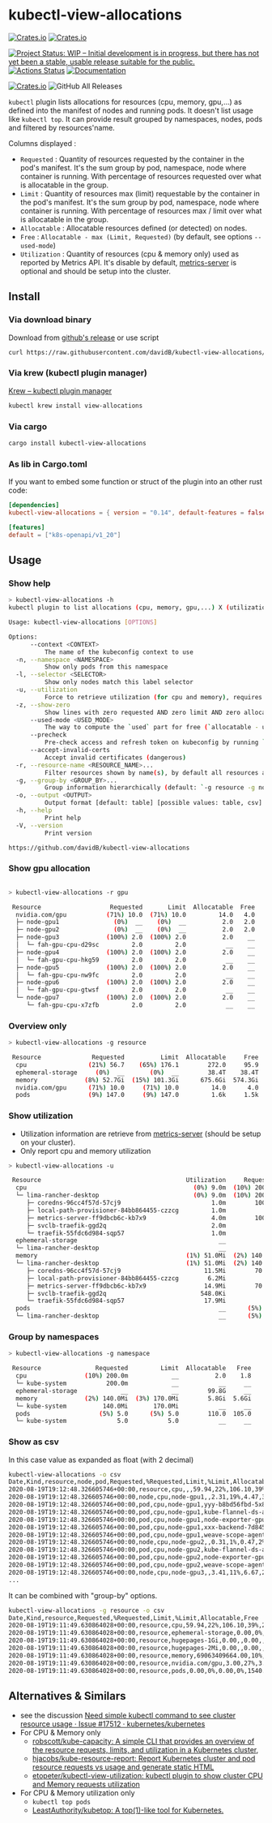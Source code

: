 # kubectl-view-allocations

[![Crates.io](https://img.shields.io/crates/l/kubectl-view-allocations.svg)](http://creativecommons.org/publicdomain/zero/1.0/)
[![Crates.io](https://img.shields.io/crates/v/kubectl-view-allocations.svg)](https://crates.io/crates/kubectl-view-allocations)

[![Project Status: WIP – Initial development is in progress, but there has not yet been a stable, usable release suitable for the public.](https://www.repostatus.org/badges/latest/wip.svg)](https://www.repostatus.org/#wip)
[![Actions Status](https://github.com/davidB/kubectl-view-allocations/workflows/ci-flow/badge.svg)](https://github.com/davidB/kubectl-view-allocations/actions)
[![Documentation](https://docs.rs/kubectl-view-allocations/badge.svg)](https://docs.rs/kubectl-view-allocations/)

[![Crates.io](https://img.shields.io/crates/d/kubectl-view-allocations.svg)](https://crates.io/crates/kubectl-view-allocations)
![GitHub All Releases](https://img.shields.io/github/downloads/davidB/kubectl-view-allocations/total.svg)

`kubectl` plugin lists allocations for resources (cpu, memory, gpu,...) as defined into the manifest of nodes and running pods. It doesn't list usage like `kubectl top`. It can provide result grouped by namespaces, nodes, pods and filtered by resources'name.

Columns displayed :

- `Requested` : Quantity of resources requested by the container in the pod's manifest. It's the sum group by pod, namespace, node where container is running. With percentage of resources requested over what is allocatable in the group.
- `Limit` : Quantity of resources max (limit) requestable by the container in the pod's manifest. It's the sum group by pod, namespace, node where container is running. With percentage of resources max / limit over what is allocatable in the group.
- `Allocatable` : Allocatable resources defined (or detected) on nodes.
- `Free` : `Allocatable - max (Limit, Requested)` (by default, see options `--used-mode`)
- `Utilization` : Quantity of resources (cpu & memory only) used as reported by Metrics API. It's disable by default, [metrics-server](https://github.com/kubernetes-incubator/metrics-server) is optional and should be setup into the cluster.

## Install

### Via download binary

Download from [github's release](https://github.com/davidB/kubectl-view-allocations/releases/latest) or use script

```sh
curl https://raw.githubusercontent.com/davidB/kubectl-view-allocations/master/scripts/getLatest.sh | bash
```

### Via krew (kubectl plugin manager)

[Krew – kubectl plugin manager](https://krew.sigs.k8s.io/)

```sh
kubectl krew install view-allocations
```

### Via cargo

```sh
cargo install kubectl-view-allocations
```

### As lib in Cargo.toml

If you want to embed some function or struct of the plugin into an other rust code:

```toml
[dependencies]
kubectl-view-allocations = { version = "0.14", default-features = false }

[features]
default = ["k8s-openapi/v1_20"]
```

## Usage

### Show help

```sh
> kubectl-view-allocations -h
kubectl plugin to list allocations (cpu, memory, gpu,...) X (utilization, requested, limit, allocatable,...)

Usage: kubectl-view-allocations [OPTIONS]

Options:
      --context <CONTEXT>
          The name of the kubeconfig context to use
  -n, --namespace <NAMESPACE>
          Show only pods from this namespace
  -l, --selector <SELECTOR>
          Show only nodes match this label selector
  -u, --utilization
          Force to retrieve utilization (for cpu and memory), requires having metrics-server https://github.com/kubernetes-sigs/metrics-server
  -z, --show-zero
          Show lines with zero requested AND zero limit AND zero allocatable, OR pods with unset requested AND limit for `cpu` and `memory`
      --used-mode <USED_MODE>
          The way to compute the `used` part for free (`allocatable - used`) [default: max-request-limit] [possible values: max-request-limit, only-request]
      --precheck
          Pre-check access and refresh token on kubeconfig by running `kubectl cluster-info`
      --accept-invalid-certs
          Accept invalid certificates (dangerous)
  -r, --resource-name <RESOURCE_NAME>...
          Filter resources shown by name(s), by default all resources are listed
  -g, --group-by <GROUP_BY>...
          Group information hierarchically (default: `-g resource -g node -g pod`) [possible values: resource, node, pod, namespace]
  -o, --output <OUTPUT>
          Output format [default: table] [possible values: table, csv]
  -h, --help
          Print help
  -V, --version
          Print version

https://github.com/davidB/kubectl-view-allocations
```

### Show gpu allocation

```sh

> kubectl-view-allocations -r gpu

 Resource                   Requested       Limit  Allocatable  Free
  nvidia.com/gpu           (71%) 10.0  (71%) 10.0         14.0   4.0
  ├─ node-gpu1               (0%)  __    (0%)  __          2.0   2.0
  ├─ node-gpu2               (0%)  __    (0%)  __          2.0   2.0
  ├─ node-gpu3             (100%) 2.0  (100%) 2.0          2.0    __
  │  └─ fah-gpu-cpu-d29sc         2.0         2.0           __    __
  ├─ node-gpu4             (100%) 2.0  (100%) 2.0          2.0    __
  │  └─ fah-gpu-cpu-hkg59         2.0         2.0           __    __
  ├─ node-gpu5             (100%) 2.0  (100%) 2.0          2.0    __
  │  └─ fah-gpu-cpu-nw9fc         2.0         2.0           __    __
  ├─ node-gpu6             (100%) 2.0  (100%) 2.0          2.0    __
  │  └─ fah-gpu-cpu-gtwsf         2.0         2.0           __    __
  └─ node-gpu7             (100%) 2.0  (100%) 2.0          2.0    __
     └─ fah-gpu-cpu-x7zfb         2.0         2.0           __    __
```

### Overview only

```sh
> kubectl-view-allocations -g resource

 Resource              Requested          Limit  Allocatable     Free
  cpu                 (21%) 56.7    (65%) 176.1        272.0     95.9
  ephemeral-storage     (0%)  __       (0%)  __        38.4T    38.4T
  memory             (8%) 52.7Gi  (15%) 101.3Gi      675.6Gi  574.3Gi
  nvidia.com/gpu      (71%) 10.0     (71%) 10.0         14.0      4.0
  pods                (9%) 147.0     (9%) 147.0         1.6k     1.5k
```

### Show utilization

- Utilization information are retrieve from [metrics-server](https://github.com/kubernetes-incubator/metrics-server) (should be setup on your cluster).
- Only report cpu and memory utilization

```sh
> kubectl-view-allocations -u

 Resource                                        Utilization     Requested         Limit  Allocatable   Free
  cpu                                              (0%) 9.0m  (10%) 200.0m            __          2.0    1.8
  └─ lima-rancher-desktop                          (0%) 9.0m  (10%) 200.0m            __          2.0    1.8
     ├─ coredns-96cc4f57d-57cj9                         1.0m        100.0m            __           __     __
     ├─ local-path-provisioner-84bb864455-czzcg         1.0m            __            __           __     __
     ├─ metrics-server-ff9dbcb6c-kb7x9                  4.0m        100.0m            __           __     __
     ├─ svclb-traefik-ggd2q                             2.0m            __            __           __     __
     └─ traefik-55fdc6d984-sqp57                        1.0m            __            __           __     __
  ephemeral-storage                                       __            __            __        99.8G     __
  └─ lima-rancher-desktop                                 __            __            __        99.8G     __
  memory                                         (1%) 51.0Mi  (2%) 140.0Mi  (3%) 170.0Mi        5.8Gi  5.6Gi
  └─ lima-rancher-desktop                        (1%) 51.0Mi  (2%) 140.0Mi  (3%) 170.0Mi        5.8Gi  5.6Gi
     ├─ coredns-96cc4f57d-57cj9                       11.5Mi        70.0Mi       170.0Mi           __     __
     ├─ local-path-provisioner-84bb864455-czzcg        6.2Mi            __            __           __     __
     ├─ metrics-server-ff9dbcb6c-kb7x9                14.9Mi        70.0Mi            __           __     __
     ├─ svclb-traefik-ggd2q                          548.0Ki            __            __           __     __
     └─ traefik-55fdc6d984-sqp57                      17.9Mi            __            __           __     __
  pods                                                    __      (5%) 5.0      (5%) 5.0        110.0  105.0
  └─ lima-rancher-desktop                                 __      (5%) 5.0      (5%) 5.0        110.0  105.0
```

### Group by namespaces

```sh
> kubectl-view-allocations -g namespace

 Resource               Requested         Limit  Allocatable   Free
  cpu                (10%) 200.0m            __          2.0    1.8
  └─ kube-system           200.0m            __           __     __
  ephemeral-storage            __            __        99.8G     __
  memory             (2%) 140.0Mi  (3%) 170.0Mi        5.8Gi  5.6Gi
  └─ kube-system          140.0Mi       170.0Mi           __     __
  pods                   (5%) 5.0      (5%) 5.0        110.0  105.0
  └─ kube-system              5.0           5.0           __     __
```

### Show as csv

In this case value as expanded as float (with 2 decimal)

```sh
kubectl-view-allocations -o csv
Date,Kind,resource,node,pod,Requested,%Requested,Limit,%Limit,Allocatable,Free
2020-08-19T19:12:48.326605746+00:00,resource,cpu,,,59.94,22%,106.10,39%,272.00,165.90
2020-08-19T19:12:48.326605746+00:00,node,cpu,node-gpu1,,2.31,19%,4.47,37%,12.00,7.53
2020-08-19T19:12:48.326605746+00:00,pod,cpu,node-gpu1,yyy-b8bd56fbd-5x8vq,1.00,,2.00,,,
2020-08-19T19:12:48.326605746+00:00,pod,cpu,node-gpu1,kube-flannel-ds-amd64-7dz9z,0.10,,0.10,,,
2020-08-19T19:12:48.326605746+00:00,pod,cpu,node-gpu1,node-exporter-gpu-b4w7s,0.11,,0.22,,,
2020-08-19T19:12:48.326605746+00:00,pod,cpu,node-gpu1,xxx-backend-7d84544458-46qnh,1.00,,2.00,,,
2020-08-19T19:12:48.326605746+00:00,pod,cpu,node-gpu1,weave-scope-agent-bbdnz,0.10,,0.15,,,
2020-08-19T19:12:48.326605746+00:00,node,cpu,node-gpu2,,0.31,1%,0.47,2%,24.00,23.53
2020-08-19T19:12:48.326605746+00:00,pod,cpu,node-gpu2,kube-flannel-ds-amd64-b5b4v,0.10,,0.10,,,
2020-08-19T19:12:48.326605746+00:00,pod,cpu,node-gpu2,node-exporter-gpu-796jz,0.11,,0.22,,,
2020-08-19T19:12:48.326605746+00:00,pod,cpu,node-gpu2,weave-scope-agent-8rhnd,0.10,,0.15,,,
2020-08-19T19:12:48.326605746+00:00,node,cpu,node-gpu3,,3.41,11%,6.67,21%,32.00,25.33
...
```

It can be combined with "group-by" options.

```sh
kubectl-view-allocations -g resource -o csv
Date,Kind,resource,Requested,%Requested,Limit,%Limit,Allocatable,Free
2020-08-19T19:11:49.630864028+00:00,resource,cpu,59.94,22%,106.10,39%,272.00,165.90
2020-08-19T19:11:49.630864028+00:00,resource,ephemeral-storage,0.00,0%,0.00,0%,34462898618662.00,34462898618662.00
2020-08-19T19:11:49.630864028+00:00,resource,hugepages-1Gi,0.00,,0.00,,,
2020-08-19T19:11:49.630864028+00:00,resource,hugepages-2Mi,0.00,,0.00,,,
2020-08-19T19:11:49.630864028+00:00,resource,memory,69063409664.00,10%,224684670976.00,31%,722318667776.00,497633996800.00
2020-08-19T19:11:49.630864028+00:00,resource,nvidia.com/gpu,3.00,27%,3.00,27%,11.00,8.00
2020-08-19T19:11:49.630864028+00:00,resource,pods,0.00,0%,0.00,0%,1540.00,1540.00
```

## Alternatives & Similars

- see the discussion [Need simple kubectl command to see cluster resource usage · Issue #17512 · kubernetes/kubernetes](https://github.com/kubernetes/kubernetes/issues/17512)
- For CPU & Memory only
  - [robscott/kube-capacity: A simple CLI that provides an overview of the resource requests, limits, and utilization in a Kubernetes cluster](https://github.com/robscott/kube-capacity),
  - [hjacobs/kube-resource-report: Report Kubernetes cluster and pod resource requests vs usage and generate static HTML](https://github.com/hjacobs/kube-resource-report)
  - [etopeter/kubectl-view-utilization: kubectl plugin to show cluster CPU and Memory requests utilization](https://github.com/etopeter/kubectl-view-utilization)
- For CPU & Memory utilization only
  - `kubectl top pods`
  - [LeastAuthority/kubetop: A top(1)-like tool for Kubernetes.](https://github.com/LeastAuthority/kubetop)
